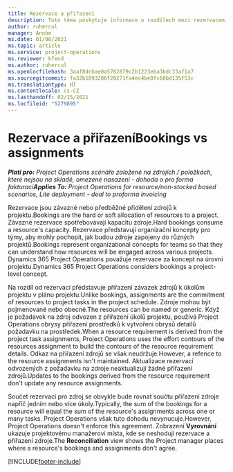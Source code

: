 ```yaml
---
title: Rezervace a přiřazení
description: Toto téma poskytuje informace o rozdílech mezi rezervacemi zdrojů a přiřazeními zdrojů.
author: ruhercul
manager: Annbe
ms.date: 01/08/2021
ms.topic: article
ms.service: project-operations
ms.reviewer: kfend
ms.author: ruhercul
ms.openlocfilehash: 3aaf8dcbae0a5762879c2b1223eba3bdc33af1a7
ms.sourcegitcommit: fa32b1893286f20271fa4ec4be8fc68bd135f53c
ms.translationtype: HT
ms.contentlocale: cs-CZ
ms.lasthandoff: 02/15/2021
ms.locfileid: "5279895"
---
```

# <a name="bookings-vs-assignments"></a><span data-ttu-id="066e1-103">Rezervace a přiřazení</span><span class="sxs-lookup"><span data-stu-id="066e1-103">Bookings vs assignments</span></span>

<span data-ttu-id="066e1-104">_**Platí pro:** Project Operations scénáře založené na zdrojích / položkách, které nejsou na skladě, omezené nasazení - dohoda o pro forma fakturaci_</span><span class="sxs-lookup"><span data-stu-id="066e1-104">_**Applies To:** Project Operations for resource/non-stocked based scenarios, Lite deployment - deal to proforma invoicing_</span></span>

<span data-ttu-id="066e1-105">Rezervace jsou závazné nebo předběžné přidělení zdrojů k projektu.</span><span class="sxs-lookup"><span data-stu-id="066e1-105">Bookings are the hard or soft allocation of resources to a project.</span></span> <span data-ttu-id="066e1-106">Závazné rezervace spotřebovávají kapacitu zdroje.</span><span class="sxs-lookup"><span data-stu-id="066e1-106">Hard bookings consume a resource's capacity.</span></span> <span data-ttu-id="066e1-107">Rezervace představují organizační koncepty pro týmy, aby mohly pochopit, jak budou zdroje zapojeny do různých projektů.</span><span class="sxs-lookup"><span data-stu-id="066e1-107">Bookings represent organizational concepts for teams so that they can understand how resources will be engaged across various projects.</span></span> <span data-ttu-id="066e1-108">Dynamics 365 Project Operations považuje rezervace za koncept na úrovni projektu.</span><span class="sxs-lookup"><span data-stu-id="066e1-108">Dynamics 365 Project Operations considers bookings a project-level concept.</span></span> 

<span data-ttu-id="066e1-109">Na rozdíl od rezervací představuje přiřazení závazek zdrojů k úkolům projektu v plánu projektu.</span><span class="sxs-lookup"><span data-stu-id="066e1-109">Unlike bookings, assignments are the commitment of resources to project tasks in the project schedule.</span></span> <span data-ttu-id="066e1-110">Zdroje mohou být pojmenované nebo obecné.</span><span class="sxs-lookup"><span data-stu-id="066e1-110">The resources can be named or generic.</span></span>  <span data-ttu-id="066e1-111">Když je požadavek na zdroj odvozen z přiřazení úkolů projektu, používá Project Operations obrysy přiřazení prostředků k vytvoření obrysů detailů požadavku na prostředek.</span><span class="sxs-lookup"><span data-stu-id="066e1-111">When a resource requirement is derived from the project task assignments, Project Operations uses the effort contours of the resources assignment to build the contours of the resource requirement details.</span></span> <span data-ttu-id="066e1-112">Odkaz na přiřazení zdrojů se však neudržuje.</span><span class="sxs-lookup"><span data-stu-id="066e1-112">However, a refence to the resource assignments isn't maintained.</span></span> <span data-ttu-id="066e1-113">Aktualizace rezervací odvozených z požadavku na zdroje neaktualizují žádné přiřazení zdrojů.</span><span class="sxs-lookup"><span data-stu-id="066e1-113">Updates to the bookings derived from the resource requirement don't update any resource assignments.</span></span>

<span data-ttu-id="066e1-114">Součet rezervací pro zdroj se obvykle bude rovnat součtu přiřazení zdroje napříč jedním nebo více úkoly.</span><span class="sxs-lookup"><span data-stu-id="066e1-114">Typically, the sum of the bookings for a resource will equal the sum of the resource's assignments across one or many tasks.</span></span> <span data-ttu-id="066e1-115">Project Operations však tuto dohodu nevynucuje.</span><span class="sxs-lookup"><span data-stu-id="066e1-115">However, Project Operations doesn't enforce this agreement.</span></span> <span data-ttu-id="066e1-116">Zobrazení **Vyrovnání** ukazuje projektovému manažerovi místa, kde se neshodují rezervace a přiřazení zdroje.</span><span class="sxs-lookup"><span data-stu-id="066e1-116">The **Reconciliation** view shows the Project manager places where a resource's bookings and assignments don't agree.</span></span>




[!INCLUDE[footer-include](../includes/footer-banner.md)]